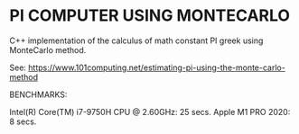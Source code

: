 # PI COMPUTER USING MONTECARLO

C++ implementation of the calculus of math constant 
PI greek using MonteCarlo method.

See: https://www.101computing.net/estimating-pi-using-the-monte-carlo-method

BENCHMARKS:

Intel(R) Core(TM) i7-9750H CPU @ 2.60GHz: 25 secs.
Apple M1 PRO 2020: 8 secs.
